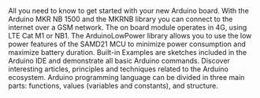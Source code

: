 <EssentialsColumn title="First Steps">
  <EssentialElement title="Quickstart Guide" type="getting-started">
    All you need to know to get started with your new Arduino board.
  </EssentialElement>
</EssentialsColumn>

<EssentialsColumn title="Suggested Libraries">

  <EssentialElement title="MKRNB" type="library" link="https://www.arduino.cc/en/Reference/MKRNB">
    With the Arduino MKR NB 1500 and the MKRNB library you can connect to the internet over a GSM network. The on board module operates in 4G, using LTE Cat M1 or NB1.
  </EssentialElement>

  <EssentialElement title="ArduinoLowPower" type="library" link="https://www.arduino.cc/en/Reference/ArduinoLowPower">
    The ArduinoLowPower library allows you to use the low power features of the SAMD21 MCU to minimize power consumption and maximize battery duration.
  </EssentialElement>

</EssentialsColumn>

<EssentialsColumn title="Arduino Basics">
  <EssentialElement title="Built-in Examples" type="tutorial" link="/built-in-examples/">
    Built-in Examples are sketches included in the Arduino IDE and demonstrate all basic Arduino commands.
  </EssentialElement>
  <EssentialElement title="Learn" type="resource" link="/learn/">
    Discover interesting articles, principles and techniques related to the Arduino ecosystem.
  </EssentialElement>
  <EssentialElement title="Language References" type="resource" link="https://www.arduino.cc/reference/en/">
  Arduino programming language can be divided in three main parts: functions, values (variables and constants), and structure.
  </EssentialElement>
</EssentialsColumn>